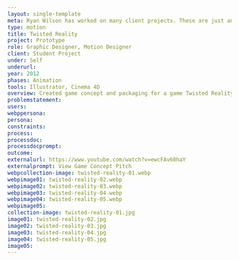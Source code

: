 ```yaml
---
layout: single-template
meta: Ryan Wilson has worked on many client projects. These are just an example of some of the excellent product design work that he could do on your project.
type: motion
title: Twisted Reality
project: Prototype
role: Graphic Designer, Motion Designer
client: Student Project
under: Self
underurl:
year: 2012
phases: Animation
tools: Illustrator, Cinema 4D
overview: Created game concept and packaging for a game Twisted Reality
problemstatement:
users:
webppersona:
persona:
constraints:
process:
processdoc:
processdocprompt:
outcome:
externalurl: https://www.youtube.com/watch?v=ewcFAv60haY
externalprompt: View Game Concept Pitch
webpcollection-image: twisted-reality-01.webp
webpimage01: twisted-reality-02.webp
webpimage02: twisted-reality-03.webp
webpimage03: twisted-reality-04.webp
webpimage04: twisted-reality-05.webp
webpimage05:
collection-image: twisted-reality-01.jpg
image01: twisted-reality-02.jpg
image02: twisted-reality-03.jpg
image03: twisted-reality-04.jpg
image04: twisted-reality-05.jpg
image05:
---
```

